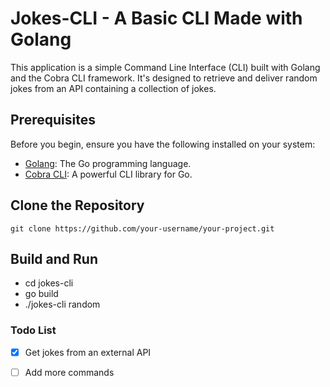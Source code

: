 # Jokes-CLI - A Basic CLI Made with Golang
This application is a simple Command Line Interface (CLI) built with Golang and the Cobra CLI framework. It's designed to retrieve and deliver random jokes from an API containing a collection of jokes.
## Prerequisites

Before you begin, ensure you have the following installed on your system:

- [Golang](https://golang.org/dl/): The Go programming language.
- [Cobra CLI](https://cobra.dev/): A powerful CLI library for Go.


## Clone the Repository
```git clone https://github.com/your-username/your-project.git```

## Build and Run
- cd jokes-cli
- go build
- ./jokes-cli random

### Todo List
- [x] Get jokes from an external API
- [ ] Add more commands

